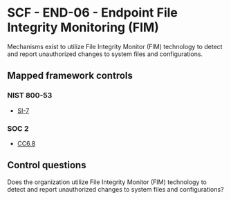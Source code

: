 # SCF - END-06 - Endpoint File Integrity Monitoring (FIM)
Mechanisms exist to utilize File Integrity Monitor (FIM) technology to detect and report unauthorized changes to system files and configurations.
## Mapped framework controls
### NIST 800-53
- [SI-7](../nist80053/si-7.md)
  
### SOC 2
- [CC6.8](../soc2/cc68.md)
  
## Control questions
Does the organization utilize File Integrity Monitor (FIM) technology to detect and report unauthorized changes to system files and configurations?
  